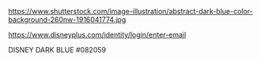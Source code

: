 https://www.shutterstock.com/image-illustration/abstract-dark-blue-color-background-260nw-1916041774.jpg

https://www.disneyplus.com/identity/login/enter-email

DISNEY DARK BLUE
#082059
